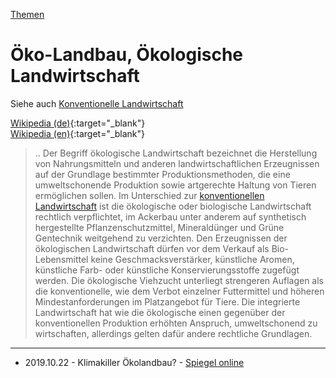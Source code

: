 [Themen](../themen.html)   

# Öko-Landbau, Ökologische Landwirtschaft

Siehe auch [Konventionelle Landwirtschaft](../thema/konventionelle_landwirtschaft.html)

[Wikipedia (de)](https://de.wikipedia.org/wiki/%C3%96kologische_Landwirtschaft){:target="_blank"}   
[Wikipedia (en)](https://en.wikipedia.org/wiki/Organic_farming){:target="_blank"}   

> .. Der Begriff ökologische Landwirtschaft bezeichnet die Herstellung von Nahrungsmitteln und anderen landwirtschaftlichen Erzeugnissen auf der Grundlage bestimmter Produktionsmethoden, die eine umweltschonende Produktion sowie artgerechte Haltung von Tieren ermöglichen sollen.
Im Unterschied zur [konventionellen Landwirtschaft](../thema/konventionelle_landwirtschaft.html) ist die ökologische oder biologische Landwirtschaft rechtlich verpflichtet, im Ackerbau unter anderem auf synthetisch hergestellte Pflanzenschutzmittel, Mineraldünger und Grüne Gentechnik weitgehend zu verzichten. Den Erzeugnissen der ökologischen Landwirtschaft dürfen vor dem Verkauf als Bio-Lebensmittel keine Geschmacksverstärker, künstliche Aromen, künstliche Farb- oder künstliche Konservierungsstoffe zugefügt werden. Die ökologische Viehzucht unterliegt strengeren Auflagen als die konventionelle, wie dem Verbot einzelner Futtermittel und höheren Mindestanforderungen im Platzangebot für Tiere. Die integrierte Landwirtschaft hat wie die ökologische einen gegenüber der konventionellen Produktion erhöhten Anspruch, umweltschonend zu wirtschaften, allerdings gelten dafür andere rechtliche Grundlagen.

---

* 2019.10.22 - Klimakiller Ökolandbau? - [Spiegel online](https://www.spiegel.de/wissenschaft/natur/klimawandel-volle-umstellung-auf-oeko-landbau-bedeutet-mehr-emissionen-a-1292748.html)
